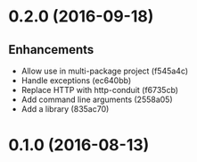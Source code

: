 # 0.2.0 (2016-09-18)

## Enhancements

- Allow use in multi-package project (f545a4c)
- Handle exceptions (ec640bb)
- Replace HTTP with http-conduit (f6735cb)
- Add command line arguments (2558a05)
- Add a library (835ac70)

# 0.1.0 (2016-08-13)
